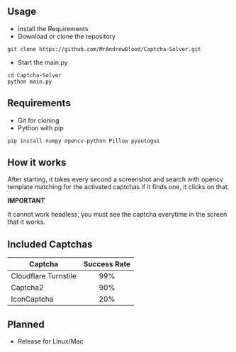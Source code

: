 ## Usage

+ Install the Requirements
+ Download or clone the repository
```
git clone https://github.com/MrAndrewBlood/Captcha-Solver.git
```
+ Start the main.py
```
cd Captcha-Solver
python main.py
```
## Requirements

+ Git for cloning
+ Python with pip

```
pip install numpy opencv-python Pillow pyautogui
```

## How it works

After starting, it takes every second a screenshot and search with opencv template matching for the activated captchas if it finds one, it clicks on that. 

**IMPORTANT**

It cannot work headless, you must see the captcha everytime in the screen that it works.

## Included Captchas

| Captcha              | Success Rate |
|----------------------|:------------:|
| Cloudflare Turnstile |     99%      |
| Captcha2             |     90%      |
| IconCaptcha          |     20%      |

## Planned

+ Release for Linux/Mac